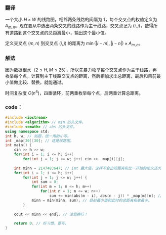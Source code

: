 ### 翻译

一个大小 $H \times W$ 的线路图，相邻两条线路的间隔为 $1$，每个交叉点的权值定义为 $A_{m,n}$。现在要从中选出两条交叉的线路作为主干线路，交叉点记为 $(i,j)$，使得所有道路到这个交叉点的总距离最小，输出这个最小值。

定义交叉点 $(m,n)$ 到交叉点 $(i,j)$ 的距离为 $\min(\left| i-m \right|,\left| j-n \right|) \times A_{m,n}$。

### 解法

因为数据很水（$2 \leq H,M \leq 25$），所以先暴力枚举每个交叉点作为主干线路，再枚举每个点，计算到主干线路交叉点的距离，然后相加求出总距离，最后和目前最小值做比较、替换，就能通过。

时间复杂度 $O(n^4)$，四重循环，前两重枚举每个点，后两重计算总距离。

### code：

```cpp
#include <iostream>
#include <algorithm> // min 的头文件。
#include <cmath> // abs 的头文件。
using namespace std;
int h, w; // 如题，统一用的小写。
int _map[30][30]; // 这是线路图。
int main() {
	cin >> h >> w;
	for(int i = 1; i <= h; i++)
		for(int j = 1; j <= w; j++) cin >> _map[i][j];
		
	int minn = 2147483647; // int 最大值，这样不会出现距离和比一开始的定义还大的情况。
	for(int i = 1; i <= h; i++)
		for(int j = 1; j <= w; j++) {
			int sum = 0;
			for(int m = 1; m <= h; m++)
				for(int n = 1; n <= w; n++)
					sum += min(abs(m - i), abs(n - j)) * _map[m][n]; // 计算。
			minn = min(minn, sum); // 目前最小值和此时的总距离和取最小。
		}
		
	cout << minn << endl; // 注意换行！
	
	return 0; // 好习惯，要写。
}
```
